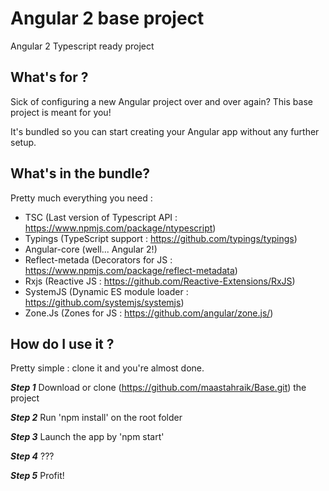 # Angular 2 base project

Angular 2 Typescript ready project

## What's for ?

Sick of configuring a new Angular project over and over again?
This base project is meant for you!

It's bundled so you can start creating your Angular app without any further setup.

## What's in the bundle?
Pretty much everything you need :
* TSC (Last version of Typescript API : https://www.npmjs.com/package/ntypescript)
* Typings (TypeScript support : https://github.com/typings/typings)
* Angular-core (well... Angular 2!)
* Reflect-metada (Decorators for JS : https://www.npmjs.com/package/reflect-metadata)
* Rxjs (Reactive JS : https://github.com/Reactive-Extensions/RxJS)
* SystemJS (Dynamic ES module loader : https://github.com/systemjs/systemjs)
* Zone.Js (Zones for JS : https://github.com/angular/zone.js/)

## How do I use it ?
Pretty simple : clone it and you're almost done.

***Step 1***
Download or clone (https://github.com/maastahraik/Base.git) the project

***Step 2***
Run 'npm install' on the root folder

***Step 3***
Launch the app by 'npm start'

***Step 4***
???

***Step 5***
Profit!
